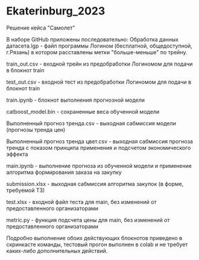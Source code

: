 # Ekaterinburg_2023
Решение кейса "Самолет"

В наборе GitHub приложены последовательно:
Обработка данных датасета.lgp - файл программы Логином (бесплатной, общедоступной, г.Рязань) в котором расставлены метки "больше-меньше" по трейну.

train_out.csv - входной трейн из предобработки Логиномом для подачи в блокнот train

test_out.csv - входной тест из предобработки Логиномом для подачи в блокнот train

train.ipynb - блокнот выполнения прогнозной модели

catboost_model.bin - сохраненные веса обученной модели

Выполненный прогноз тренда.csv - выходная сабмиссия модели (прогнозы тренда цен)

Выполненный прогноз тренда цвет.csv - выходная сабмиссия прогноза тренда с показом принципа применения и подсчетом экономического эффекта

main.ipynb - выполнение прогноза из обученной модели и применение алгоритма формирования заказа на закупку

submission.xlsx - выходная сабмиссия алгоритма закупок (в форме, требуемой ТЗ)

test.xlsx - входной файл теста для main, без изменений от предоставленного организаторами

metric.py - функция подсчета цены для main, без изменений от предоставленного организаторами 


Подробно выполнение обоих действующих блокнотов приведено в скринкасте команды, тестовый прогон выполнен в colab и не требует каких-либо дополнительных действий.

